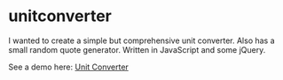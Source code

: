 unitconverter
=============

I wanted to create a simple but comprehensive unit converter. Also has a small random quote generator. Written in JavaScript and some jQuery. 

See a demo here: <a href="http://www.mendedreality.com/unitconverter.html">Unit Converter</a>
